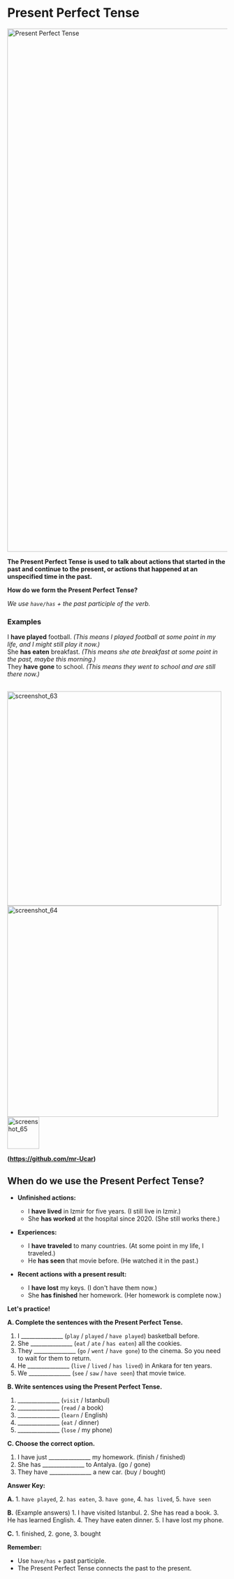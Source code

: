 
# Present Perfect Tense

<img width="1196" alt="Present Perfect Tense" src="https://github.com/user-attachments/assets/252ac4bd-0e19-4102-a077-11619b4def73">




**The Present Perfect Tense is used to talk about actions that started in the past and continue to the present, or actions that happened at an unspecified time in the past.**

**How do we form the Present Perfect Tense?**

_We use `have/has` + the past participle of the verb._ 

### Examples


I **have played** football. _(This means I played football at some point in my life, and I might still play it now.)_ </br>
She **has eaten** breakfast. _(This means she ate breakfast at some point in the past, maybe this morning.)_ </br>
They **have gone** to school. _(This means they went to school and are still there now.)_ </br>

</br>

<img width="490" alt="screenshot_63" src="https://github.com/user-attachments/assets/67facd7c-5a8e-485c-8391-b2c7dbb2432e">
</br>
<img width="483" alt="screenshot_64" src="https://github.com/user-attachments/assets/3632d876-6710-487a-bb52-4d6b7119d4eb">
</br>
<img width="73" alt="screenshot_65" src="https://github.com/user-attachments/assets/06d4f9e6-acdb-4936-b077-1ed72644b424">

**(https://github.com/mr-Ucar)**

## **When do we use the Present Perfect Tense?**

* **Unfinished actions:**
    * I **have lived** in Izmir for five years. (I still live in Izmir.)
    * She **has worked** at the hospital since 2020. (She still works there.)

* **Experiences:**
    * I **have traveled** to many countries. (At some point in my life, I traveled.)
    * He **has seen** that movie before. (He watched it in the past.)

* **Recent actions with a present result:**
    * I **have lost** my keys. (I don't have them now.)
    * She **has finished** her homework. (Her homework is complete now.)


**Let's practice!**


**A. Complete the sentences with the Present Perfect Tense.**

1. I _______________ (`play` / `played` / `have played`) basketball before.
2. She _______________ (`eat` / `ate` / `has eaten`) all the cookies.
3. They _______________ (`go` / `went` / `have gone`) to the cinema. So you need to wait for them to return.
4. He _______________ (`live` / `lived` / `has lived`) in Ankara for ten years.
5. We _______________ (`see` / `saw` / `have seen`) that movie twice.


**B. Write sentences using the Present Perfect Tense.**

1.  _______________ (`visit` / Istanbul)
2.  _______________ (`read` / a book)
3.  _______________ (`learn` / English)
4.  _______________ (`eat` / dinner)
5.  _______________ (`lose` / my phone)


**C.  Choose the correct option.**

1. I have  just _______________  my homework.  (finish / finished)
2. She has  _______________  to Antalya.  (go / gone)
3. They have  _______________  a new car.  (buy / bought)


**Answer Key:**

**A.** 1. `have played`, 2. `has eaten`, 3. `have gone`, 4. `has lived`, 5. `have seen`

**B.** (Example answers) 
    1. I have visited Istanbul.
    2. She has read a book.
    3. He has learned English.
    4. They have eaten dinner.
    5.  I have lost my phone.

**C.** 1. finished, 2. gone, 3. bought


**Remember:**

* Use `have/has` + past participle.
* The Present Perfect Tense connects the past to the present.

